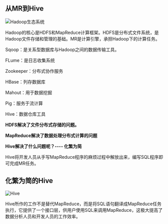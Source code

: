 ## 从MR到Hive

![Hadoop生态系统](https://github.com/jiaoqiyuan/163-bigdate-note/raw/master/%E7%BB%93%E6%9E%84%E5%8C%96%E6%9F%A5%E8%AF%A2%EF%BC%9AHive/img/Hadoop%E7%94%9F%E6%80%81%E7%B3%BB%E7%BB%9F.png)

Hadoop的核心是HDFS和MapReduce计算框架。HDFS是分布式文件系统，是Hadoop文件存储和管理的基础。MR是计算引擎，承担Hadoop下的计算任务。

Sqoop：是关系型数据库与Hadoop之间的数据传输工具。

FLume：是日志收集系统

Zookeeper：分布式协作服务

HBase：列存数据库

Mahout：用于数据挖掘

Pig：服务于流计算

Hive：数据仓库工具

**HDFS解决了文件分布式存储的问题。**

**MapReduce解决了数据处理分布式计算的问题**

**Hive解决了什么问题呢？---- 化繁为简**

Hive将开发人员从手写MapReduce程序的麻烦过程中解放出来，编写SQL程序即可完成MR任务。

## 化繁为简的Hive

![Hive](http://hive.apache.org/images/hive_logo_medium.jpg)

Hive所作的工作不是替代MapReduce，而是将SQL语句翻译成MapReduce任务执行，它提供了一个接口层，供用户使用SQL来调用MapReduce，这极大提高了数据分析人员和开发人员的工作效率。